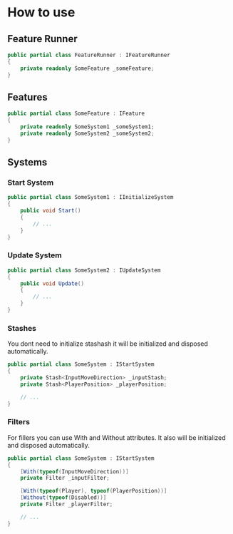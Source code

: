 # How to use

## Feature Runner

```csharp
public partial class FeatureRunner : IFeatureRunner
{
	private readonly SomeFeature _someFeature;
}
```

## Features

```csharp
public partial class SomeFeature : IFeature
{
	private readonly SomeSystem1 _someSystem1;
	private readonly SomeSystem2 _someSystem2;
}
```

## Systems

### Start System

```csharp
public partial class SomeSystem1 : IInitializeSystem
{
	public void Start()
	{
		// ...        
	}
}
```

### Update System

```csharp
public partial class SomeSystem2 : IUpdateSystem
{
	public void Update()
	{
		// ...        
	}
}
```

### Stashes

You dont need to initialize stashash it will be initialized and disposed automatically.

```csharp
public partial class SomeSystem : IStartSystem
{
    private Stash<InputMoveDirection> _inputStash;
    private Stash<PlayerPosition> _playerPosition;

	// ...
}
```

### Filters

For fillers you can use With and Without attributes. It also will be initialized and disposed automatically.

```csharp
public partial class SomeSystem : IStartSystem
{
    [With(typeof(InputMoveDirection))]
	private Filter _inputFilter;

    [With(typeof(Player), typeof(PlayerPosition))]
	[Without(typeof(Disabled))]
	private Filter _playerFilter;

	// ...
}
```
